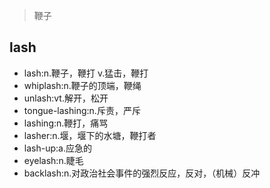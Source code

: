 > 鞭子

## lash

- lash:n.鞭子，鞭打 v.猛击，鞭打
- whiplash:n.鞭子的顶端，鞭绳
- unlash:vt.解开，松开
- tongue-lashing:n.斥责，严斥
- lashing:n.鞭打，痛骂
- lasher:n.堰，堰下的水塘，鞭打者
- lash-up:a.应急的
- eyelash:n.睫毛
- backlash:n.对政治社会事件的强烈反应，反对，（机械）反冲